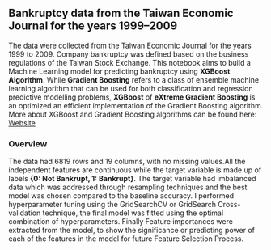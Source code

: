 ## Bankruptcy data from the Taiwan Economic Journal for the years 1999–2009
The data were collected from the Taiwan Economic Journal for the years 1999 to 2009. Company bankruptcy was defined based on the business regulations of the Taiwan Stock
Exchange.
This notebook aims to build a Machine Learning model for predicting bankruptcy using **XGBoost Algorithm**.
While **Gradient Boosting** refers to a class of ensemble machine learning algorithm that can be used for both classification and regression predictive modelling
problems, **XGBoost** of **eXtreme Gradient Boosting** is an optimized an efficient implementation of the Gradient Boosting algorithm.
More about XGBoost and Gradient Boosting algorithms can be found here: [Website](https://www.nvidia.com/en-us/glossary/data-science/xgboost/)

### Overview
The data had 6819 rows and 19 columns, with no missing values.All the independent features are continuous while the target variable is made up of labels
**{0: Not Bankrupt, 1: Bankrupt}**.
The target variable had imbalanced data which was addressed through resampling techniques and the best model was chosen compared to the baseline accuracy.
I performed hyperparameter tuning using the GridSearchCV or GridSearch Cross-validation technique, the final model was fitted using the optimal combination of 
hyperparameters.
Finally Feature importances were extracted from the model, to show the significance or predicting power of each of the features in the model for future
Feature Selection Process.

























